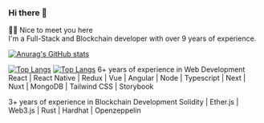 ### Hi there 👋

👨👩 Nice to meet you here  
I'm a Full-Stack and Blockchain developer with over 9 years of experience. 

[![Anurag's GitHub stats](https://github-readme-stats.vercel.app/api?username=Tomosuke0930)](https://github.com/anuraghazra/github-readme-stats)

[![Top Langs](https://github-readme-stats.vercel.app/api/top-langs/?username=Tomosuke0930)](https://github.com/anuraghazra/github-readme-stats)
[![Top Langs](https://github-readme-stats.vercel.app/api/top-langs/?username=Tomosuke0930&hide=css,html)](https://github.com/anuraghazra/github-readme-stats)
6+ years of experience in Web Development 
React | React Native | Redux | Vue | Angular | Node | Typescript | Next | Nuxt | MongoDB | Tailwind CSS | Storybook  

3+ years of experience in Blockchain Development 
Solidity | Ether.js | Web3.js | Rust | Hardhat | Openzeppelin 

<!--
**Tomosuke0930/Tomosuke0930** is a ✨ _special_ ✨ repository because its `README.md` (this file) appears on your GitHub profile.

Here are some ideas to get you started:

- 🔭 I’m currently working on ...
- 🌱 I’m currently learning ...
- 👯 I’m looking to collaborate on ...
- 🤔 I’m looking for help with ...
- 💬 Ask me about ...
- 📫 How to reach me: ...
- 😄 Pronouns: ...
- ⚡ Fun fact: ...
-->
